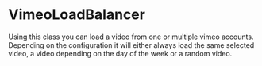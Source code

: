 # VimeoLoadBalancer
Using this class you can load a video from one or multiple vimeo accounts. Depending on the configuration it will either always load the same selected video, a video depending on the day of the week or a random video.